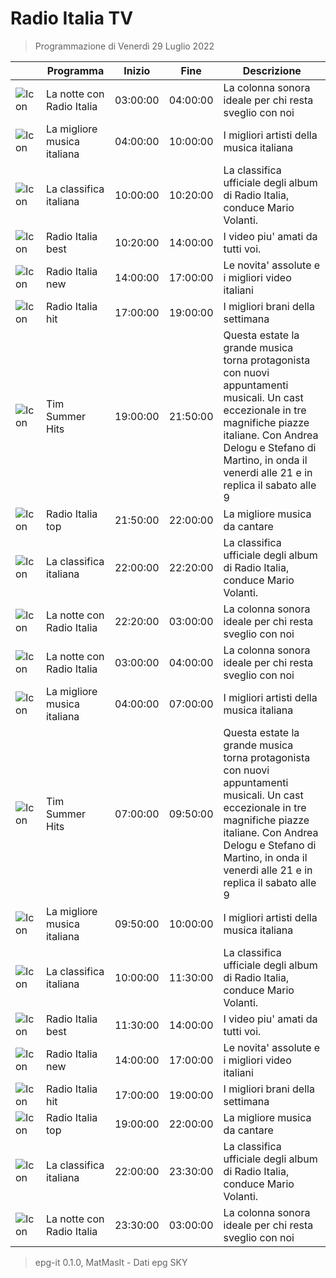 # Radio Italia TV
> Programmazione di Venerdì 29 Luglio 2022

||Programma|Inizio|Fine|Descrizione|
|---|---|---|---|---|
|![Icon](https://guidatv.sky.it/uuid/Musica_Cover_Ein_MY0UX.png)|La notte con Radio Italia|03:00:00|04:00:00|La colonna sonora ideale per chi resta sveglio con noi
|![Icon](https://guidatv.sky.it/uuid/Musica_Cover_Ein_MY0UX.png)|La migliore musica italiana|04:00:00|10:00:00|I migliori artisti della musica italiana
|![Icon](https://guidatv.sky.it/uuid/Musica_Cover_Ein_MY0UX.png)|La classifica italiana|10:00:00|10:20:00|La classifica ufficiale degli album di Radio Italia, conduce Mario Volanti.
|![Icon](https://guidatv.sky.it/uuid/Musica_Cover_Ein_MY0UX.png)|Radio Italia best|10:20:00|14:00:00|I video piu&#039; amati da tutti voi.
|![Icon](https://guidatv.sky.it/uuid/Musica_Cover_Ein_MY0UX.png)|Radio Italia new|14:00:00|17:00:00|Le novita&#039; assolute e i migliori video italiani
|![Icon](https://guidatv.sky.it/uuid/Musica_Cover_Ein_MY0UX.png)|Radio Italia hit|17:00:00|19:00:00|I migliori brani della settimana
|![Icon](https://guidatv.sky.it/uuid/Musica_Cover_Ein_MY0UX.png)|Tim Summer Hits|19:00:00|21:50:00|Questa estate la grande musica torna protagonista con nuovi appuntamenti musicali. Un cast eccezionale in tre magnifiche piazze italiane. Con Andrea Delogu e Stefano di Martino, in onda il venerdi alle 21 e in replica il sabato alle 9
|![Icon](https://guidatv.sky.it/uuid/Musica_Cover_Ein_MY0UX.png)|Radio Italia top|21:50:00|22:00:00|La migliore musica da cantare
|![Icon](https://guidatv.sky.it/uuid/Musica_Cover_Ein_MY0UX.png)|La classifica italiana|22:00:00|22:20:00|La classifica ufficiale degli album di Radio Italia, conduce Mario Volanti.
|![Icon](https://guidatv.sky.it/uuid/Musica_Cover_Ein_MY0UX.png)|La notte con Radio Italia|22:20:00|03:00:00|La colonna sonora ideale per chi resta sveglio con noi
|![Icon](https://guidatv.sky.it/uuid/Musica_Cover_Ein_MY0UX.png)|La notte con Radio Italia|03:00:00|04:00:00|La colonna sonora ideale per chi resta sveglio con noi
|![Icon](https://guidatv.sky.it/uuid/Musica_Cover_Ein_MY0UX.png)|La migliore musica italiana|04:00:00|07:00:00|I migliori artisti della musica italiana
|![Icon](https://guidatv.sky.it/uuid/Musica_Cover_Ein_MY0UX.png)|Tim Summer Hits|07:00:00|09:50:00|Questa estate la grande musica torna protagonista con nuovi appuntamenti musicali. Un cast eccezionale in tre magnifiche piazze italiane. Con Andrea Delogu e Stefano di Martino, in onda il venerdi alle 21 e in replica il sabato alle 9
|![Icon](https://guidatv.sky.it/uuid/Musica_Cover_Ein_MY0UX.png)|La migliore musica italiana|09:50:00|10:00:00|I migliori artisti della musica italiana
|![Icon](https://guidatv.sky.it/uuid/Musica_Cover_Ein_MY0UX.png)|La classifica italiana|10:00:00|11:30:00|La classifica ufficiale degli album di Radio Italia, conduce Mario Volanti.
|![Icon](https://guidatv.sky.it/uuid/Musica_Cover_Ein_MY0UX.png)|Radio Italia best|11:30:00|14:00:00|I video piu&#039; amati da tutti voi.
|![Icon](https://guidatv.sky.it/uuid/Musica_Cover_Ein_MY0UX.png)|Radio Italia new|14:00:00|17:00:00|Le novita&#039; assolute e i migliori video italiani
|![Icon](https://guidatv.sky.it/uuid/Musica_Cover_Ein_MY0UX.png)|Radio Italia hit|17:00:00|19:00:00|I migliori brani della settimana
|![Icon](https://guidatv.sky.it/uuid/Musica_Cover_Ein_MY0UX.png)|Radio Italia top|19:00:00|22:00:00|La migliore musica da cantare
|![Icon](https://guidatv.sky.it/uuid/Musica_Cover_Ein_MY0UX.png)|La classifica italiana|22:00:00|23:30:00|La classifica ufficiale degli album di Radio Italia, conduce Mario Volanti.
|![Icon](https://guidatv.sky.it/uuid/Musica_Cover_Ein_MY0UX.png)|La notte con Radio Italia|23:30:00|03:00:00|La colonna sonora ideale per chi resta sveglio con noi



 > epg-it 0.1.0, MatMasIt - Dati epg SKY